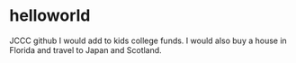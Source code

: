 # helloworld
JCCC github
I would add to kids college funds. I would also buy a house in Florida and travel to Japan and Scotland. 
